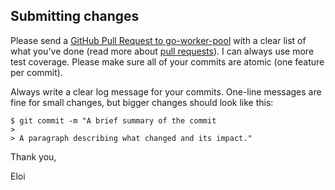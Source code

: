 ## Submitting changes

Please send a [GitHub Pull Request to go-worker-pool](https://github.com/ebarti/go-worker-pool/pull/new/master) with a clear list of what you've done (read more about 
[pull requests](http://help.github.com/pull-requests/)).
I can always use more test coverage. Please make sure all of your commits are atomic (one feature per commit).

Always write a clear log message for your commits. One-line messages are fine for small changes, but bigger changes should look like this:

    $ git commit -m "A brief summary of the commit
    > 
    > A paragraph describing what changed and its impact."

Thank you,

Eloi
